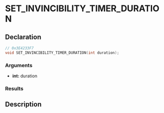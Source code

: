 # SET_INVINCIBILITY_TIMER_DURATION

## Declaration
```cpp
// 0x3E4233F7
void SET_INVINCIBILITY_TIMER_DURATION(int duration);
```

### Arguments
- **int:** duration

### Results

## Description
